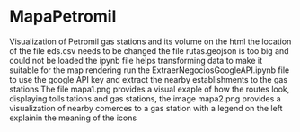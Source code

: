 # MapaPetromil
Visualization of Petromil gas stations and its volume
on the html the location of the file eds.csv needs to be changed the file rutas.geojson is too big and could not be loaded
the ipynb file helps transforming  data to make it suitable for the map rendering
run the ExtraerNegociosGoogleAPI.ipynb file to use the google API key and extract the nearby establishments to the gas stations
The file mapa1.png provides a visual exaple of how the routes look, displaying tolls tations and gas stations, the image mapa2.png provides a visualization of nearby comerces to a gas station with a legend on the left explainin the meaning of the icons
